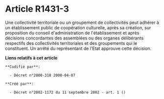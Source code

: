 # Article R1431-3

Une collectivité territoriale ou un groupement de collectivités peut adhérer à un établissement public de coopération
culturelle, après sa création, sur proposition du conseil d'administration de l'établissement et après décisions concordantes
des assemblées ou des organes délibérants respectifs des collectivités territoriales et des groupements qui le constituent.
Un arrêté du représentant de l'Etat approuve cette décision.

**Liens relatifs à cet article**

	**Codifié par**:

	  - Décret n°2000-318 2000-04-07

	**Créé par**:

	  - Décret n°2002-1172 du 11 septembre 2002 - art. 1 ()
